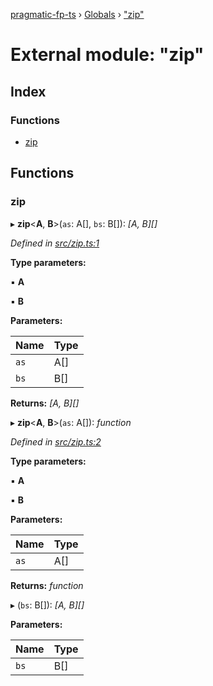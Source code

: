 [pragmatic-fp-ts](../README.md) › [Globals](../globals.md) › ["zip"](_zip_.md)

# External module: "zip"

## Index

### Functions

* [zip](_zip_.md#zip)

## Functions

###  zip

▸ **zip**<**A**, **B**>(`as`: A[], `bs`: B[]): *[A, B][]*

*Defined in [src/zip.ts:1](https://github.com/hermann-p/pragmatic-fp-ts/blob/ff16101/src/zip.ts#L1)*

**Type parameters:**

▪ **A**

▪ **B**

**Parameters:**

Name | Type |
------ | ------ |
`as` | A[] |
`bs` | B[] |

**Returns:** *[A, B][]*

▸ **zip**<**A**, **B**>(`as`: A[]): *function*

*Defined in [src/zip.ts:2](https://github.com/hermann-p/pragmatic-fp-ts/blob/ff16101/src/zip.ts#L2)*

**Type parameters:**

▪ **A**

▪ **B**

**Parameters:**

Name | Type |
------ | ------ |
`as` | A[] |

**Returns:** *function*

▸ (`bs`: B[]): *[A, B][]*

**Parameters:**

Name | Type |
------ | ------ |
`bs` | B[] |
